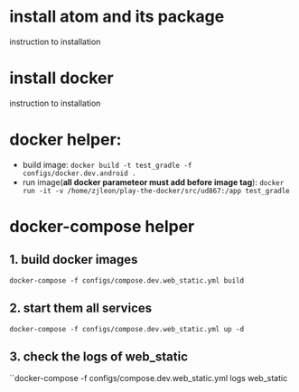 # install atom and its package
instruction to installation

# install docker
instruction to installation

# docker helper:
* build image:
``docker build -t test_gradle -f configs/docker.dev.android .``
* run image(**all docker parameteor must add before image tag**):
``docker run -it -v /home/zjleon/play-the-docker/src/ud867:/app test_gradle``

# docker-compose helper
## 1. build docker images
``docker-compose -f configs/compose.dev.web_static.yml build``
## 2. start them all services
``docker-compose -f configs/compose.dev.web_static.yml up -d``
## 3. check the logs of web_static
``docker-compose -f configs/compose.dev.web_static.yml logs web_static
